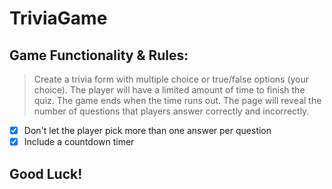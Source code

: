 # TriviaGame

## Game Functionality & Rules:

> Create a trivia form with multiple choice or true/false options (your choice). The player will have a limited amount of time to finish the quiz. The game ends when the time runs out. The page will reveal the number of questions that players answer correctly and incorrectly. 

- [x] Don't let the player pick more than one answer per question
- [x] Include a countdown timer

## Good Luck!